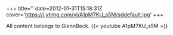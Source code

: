 +++
title=''
date=2012-01-31T15:18:31Z
cover='https://i.ytimg.com/vi/A1pM7KU_s5M/sddefault.jpg'
+++

All content belongs to GlennBeck.
{{< youtube A1pM7KU_s5M >}}
